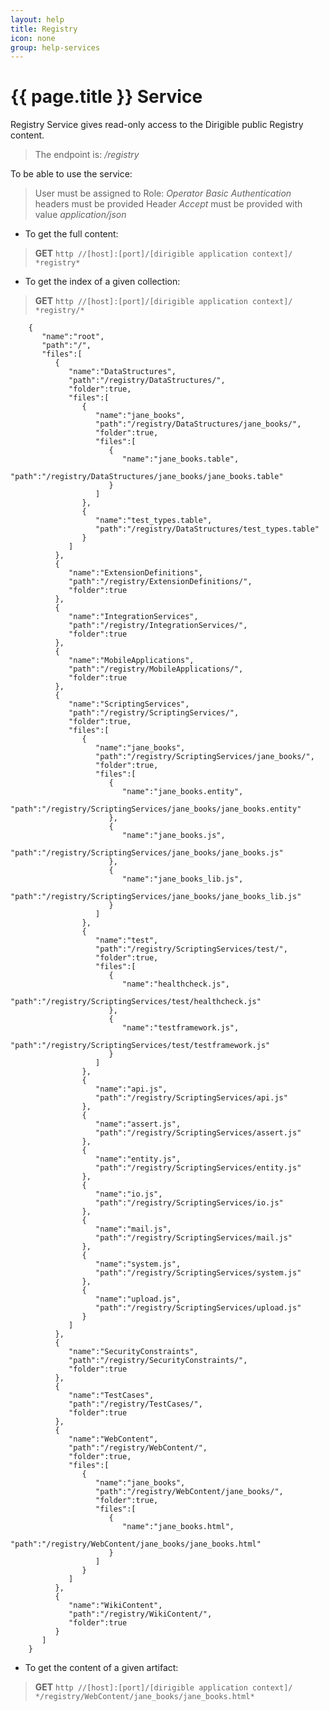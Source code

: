 ```yaml
---
layout: help
title: Registry
icon: none
group: help-services
---
```


{{ page.title }} Service
===

Registry Service gives read-only access to the Dirigible public Registry content.

> The endpoint is: */registry*

To be able to use the service:

> User must be assigned to Role: *Operator*
> *Basic Authentication* headers must be provided
> Header *Accept* must be provided with value *application/json*

* To get the full content:

> **GET** `http //[host]:[port]/[dirigible application context]/ *registry*`


* To get the index of a given collection:

> **GET** `http //[host]:[port]/[dirigible application context]/ *registry/*`

		{
		   "name":"root",
		   "path":"/",
		   "files":[  
		      {  
		         "name":"DataStructures",
		         "path":"/registry/DataStructures/",
		         "folder":true,
		         "files":[  
		            {  
		               "name":"jane_books",
		               "path":"/registry/DataStructures/jane_books/",
		               "folder":true,
		               "files":[  
		                  {  
		                     "name":"jane_books.table",
		                     "path":"/registry/DataStructures/jane_books/jane_books.table"
		                  }
		               ]
		            },
		            {  
		               "name":"test_types.table",
		               "path":"/registry/DataStructures/test_types.table"
		            }
		         ]
		      },
		      {  
		         "name":"ExtensionDefinitions",
		         "path":"/registry/ExtensionDefinitions/",
		         "folder":true
		      },
		      {  
		         "name":"IntegrationServices",
		         "path":"/registry/IntegrationServices/",
		         "folder":true
		      },
		      {  
		         "name":"MobileApplications",
		         "path":"/registry/MobileApplications/",
		         "folder":true
		      },
		      {  
		         "name":"ScriptingServices",
		         "path":"/registry/ScriptingServices/",
		         "folder":true,
		         "files":[  
		            {  
		               "name":"jane_books",
		               "path":"/registry/ScriptingServices/jane_books/",
		               "folder":true,
		               "files":[  
		                  {  
		                     "name":"jane_books.entity",
		                     "path":"/registry/ScriptingServices/jane_books/jane_books.entity"
		                  },
		                  {  
		                     "name":"jane_books.js",
		                     "path":"/registry/ScriptingServices/jane_books/jane_books.js"
		                  },
		                  {  
		                     "name":"jane_books_lib.js",
		                     "path":"/registry/ScriptingServices/jane_books/jane_books_lib.js"
		                  }
		               ]
		            },
		            {  
		               "name":"test",
		               "path":"/registry/ScriptingServices/test/",
		               "folder":true,
		               "files":[  
		                  {  
		                     "name":"healthcheck.js",
		                     "path":"/registry/ScriptingServices/test/healthcheck.js"
		                  },
		                  {  
		                     "name":"testframework.js",
		                     "path":"/registry/ScriptingServices/test/testframework.js"
		                  }
		               ]
		            },
		            {  
		               "name":"api.js",
		               "path":"/registry/ScriptingServices/api.js"
		            },
		            {  
		               "name":"assert.js",
		               "path":"/registry/ScriptingServices/assert.js"
		            },
		            {  
		               "name":"entity.js",
		               "path":"/registry/ScriptingServices/entity.js"
		            },
		            {  
		               "name":"io.js",
		               "path":"/registry/ScriptingServices/io.js"
		            },
		            {  
		               "name":"mail.js",
		               "path":"/registry/ScriptingServices/mail.js"
		            },
		            {  
		               "name":"system.js",
		               "path":"/registry/ScriptingServices/system.js"
		            },
		            {  
		               "name":"upload.js",
		               "path":"/registry/ScriptingServices/upload.js"
		            }
		         ]
		      },
		      {  
		         "name":"SecurityConstraints",
		         "path":"/registry/SecurityConstraints/",
		         "folder":true
		      },
		      {  
		         "name":"TestCases",
		         "path":"/registry/TestCases/",
		         "folder":true
		      },
		      {  
		         "name":"WebContent",
		         "path":"/registry/WebContent/",
		         "folder":true,
		         "files":[  
		            {  
		               "name":"jane_books",
		               "path":"/registry/WebContent/jane_books/",
		               "folder":true,
		               "files":[  
		                  {  
		                     "name":"jane_books.html",
		                     "path":"/registry/WebContent/jane_books/jane_books.html"
		                  }
		               ]
		            }
		         ]
		      },
		      {  
		         "name":"WikiContent",
		         "path":"/registry/WikiContent/",
		         "folder":true
		      }
		   ]
		}


* To get the content of a given artifact:

> **GET** `http //[host]:[port]/[dirigible application context]/ */registry/WebContent/jane_books/jane_books.html*`

